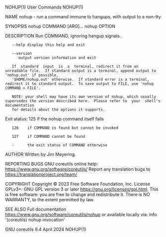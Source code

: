 NOHUP(1)								 User Commands								      NOHUP(1)

NAME
       nohup - run a command immune to hangups, with output to a non-tty

SYNOPSIS
       nohup COMMAND [ARG]...
       nohup OPTION

DESCRIPTION
       Run COMMAND, ignoring hangup signals.

       --help display this help and exit

       --version
	      output version information and exit

       If  standard  input  is	a  terminal, redirect it from an unreadable file.  If standard output is a terminal, append output to 'nohup.out' if possible,
       '$HOME/nohup.out' otherwise.  If standard error is a terminal, redirect it to standard output.  To save output to FILE, use 'nohup COMMAND > FILE'.

       NOTE: your shell may have its own version of nohup, which usually supersedes the version described here.	 Please refer to  your	shell's	 documentation
       for details about the options it supports.

   Exit status:
       125    if the nohup command itself fails

       126    if COMMAND is found but cannot be invoked

       127    if COMMAND cannot be found

       -      the exit status of COMMAND otherwise

AUTHOR
       Written by Jim Meyering.

REPORTING BUGS
       GNU coreutils online help: <https://www.gnu.org/software/coreutils/>
       Report any translation bugs to <https://translationproject.org/team/>

COPYRIGHT
       Copyright © 2023 Free Software Foundation, Inc.	License GPLv3+: GNU GPL version 3 or later <https://gnu.org/licenses/gpl.html>.
       This is free software: you are free to change and redistribute it.  There is NO WARRANTY, to the extent permitted by law.

SEE ALSO
       Full documentation <https://www.gnu.org/software/coreutils/nohup>
       or available locally via: info '(coreutils) nohup invocation'

GNU coreutils 9.4							  April 2024								      NOHUP(1)
